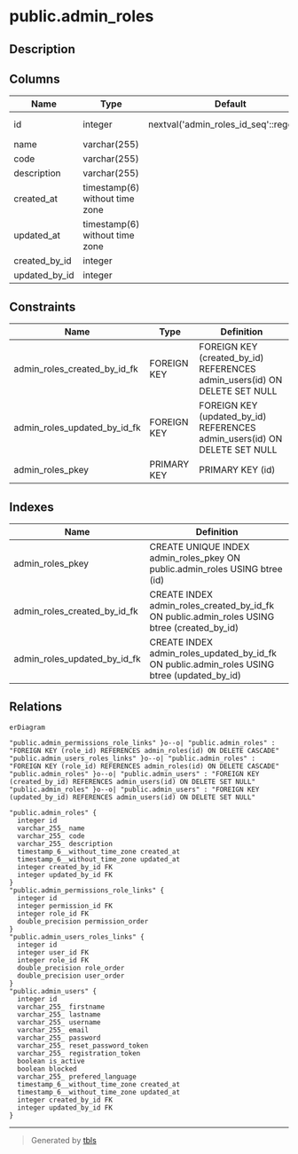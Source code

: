 # public.admin_roles

## Description

## Columns

| Name          | Type                           | Default                                 | Nullable | Children                                                                                                                                          | Parents                                     | Comment |
| ------------- | ------------------------------ | --------------------------------------- | -------- | ------------------------------------------------------------------------------------------------------------------------------------------------- | ------------------------------------------- | ------- |
| id            | integer                        | nextval('admin_roles_id_seq'::regclass) | false    | [public.admin_permissions_role_links](public.admin_permissions_role_links.md) [public.admin_users_roles_links](public.admin_users_roles_links.md) |                                             |         |
| name          | varchar(255)                   |                                         | true     |                                                                                                                                                   |                                             |         |
| code          | varchar(255)                   |                                         | true     |                                                                                                                                                   |                                             |         |
| description   | varchar(255)                   |                                         | true     |                                                                                                                                                   |                                             |         |
| created_at    | timestamp(6) without time zone |                                         | true     |                                                                                                                                                   |                                             |         |
| updated_at    | timestamp(6) without time zone |                                         | true     |                                                                                                                                                   |                                             |         |
| created_by_id | integer                        |                                         | true     |                                                                                                                                                   | [public.admin_users](public.admin_users.md) |         |
| updated_by_id | integer                        |                                         | true     |                                                                                                                                                   | [public.admin_users](public.admin_users.md) |         |

## Constraints

| Name                         | Type        | Definition                                                                |
| ---------------------------- | ----------- | ------------------------------------------------------------------------- |
| admin_roles_created_by_id_fk | FOREIGN KEY | FOREIGN KEY (created_by_id) REFERENCES admin_users(id) ON DELETE SET NULL |
| admin_roles_updated_by_id_fk | FOREIGN KEY | FOREIGN KEY (updated_by_id) REFERENCES admin_users(id) ON DELETE SET NULL |
| admin_roles_pkey             | PRIMARY KEY | PRIMARY KEY (id)                                                          |

## Indexes

| Name                         | Definition                                                                                  |
| ---------------------------- | ------------------------------------------------------------------------------------------- |
| admin_roles_pkey             | CREATE UNIQUE INDEX admin_roles_pkey ON public.admin_roles USING btree (id)                 |
| admin_roles_created_by_id_fk | CREATE INDEX admin_roles_created_by_id_fk ON public.admin_roles USING btree (created_by_id) |
| admin_roles_updated_by_id_fk | CREATE INDEX admin_roles_updated_by_id_fk ON public.admin_roles USING btree (updated_by_id) |

## Relations

```mermaid
erDiagram

"public.admin_permissions_role_links" }o--o| "public.admin_roles" : "FOREIGN KEY (role_id) REFERENCES admin_roles(id) ON DELETE CASCADE"
"public.admin_users_roles_links" }o--o| "public.admin_roles" : "FOREIGN KEY (role_id) REFERENCES admin_roles(id) ON DELETE CASCADE"
"public.admin_roles" }o--o| "public.admin_users" : "FOREIGN KEY (created_by_id) REFERENCES admin_users(id) ON DELETE SET NULL"
"public.admin_roles" }o--o| "public.admin_users" : "FOREIGN KEY (updated_by_id) REFERENCES admin_users(id) ON DELETE SET NULL"

"public.admin_roles" {
  integer id
  varchar_255_ name
  varchar_255_ code
  varchar_255_ description
  timestamp_6__without_time_zone created_at
  timestamp_6__without_time_zone updated_at
  integer created_by_id FK
  integer updated_by_id FK
}
"public.admin_permissions_role_links" {
  integer id
  integer permission_id FK
  integer role_id FK
  double_precision permission_order
}
"public.admin_users_roles_links" {
  integer id
  integer user_id FK
  integer role_id FK
  double_precision role_order
  double_precision user_order
}
"public.admin_users" {
  integer id
  varchar_255_ firstname
  varchar_255_ lastname
  varchar_255_ username
  varchar_255_ email
  varchar_255_ password
  varchar_255_ reset_password_token
  varchar_255_ registration_token
  boolean is_active
  boolean blocked
  varchar_255_ prefered_language
  timestamp_6__without_time_zone created_at
  timestamp_6__without_time_zone updated_at
  integer created_by_id FK
  integer updated_by_id FK
}
```

---

> Generated by [tbls](https://github.com/k1LoW/tbls)
